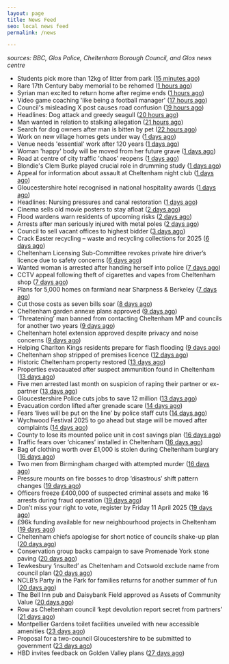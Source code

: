 ```yaml
---
layout: page
title: News Feed
seo: local news feed
permalink: /news

---
```


_sources: BBC, Glos Police, Cheltenham Borough Council, and Glos news centre_

<!-- news_marker starts -->
- Students pick more than 12kg of litter from park ([15 minutes ago](https://www.bbc.com/news/articles/crkx43mze2zo))
- Rare 17th Century baby memorial to be rehomed ([1 hours ago](https://www.bbc.com/news/articles/crrzz7v1gk0o))
- Syrian man excited to return home after regime ends ([1 hours ago](https://www.bbc.com/news/articles/cwyngj813dqo))
- Video game coaching 'like being a football manager' ([17 hours ago](https://www.bbc.com/news/articles/cn5x2pkl93do))
- Council's misleading X post causes road confusion ([19 hours ago](https://www.bbc.com/news/articles/c5y55xxdgw9o))
- Headlines: Dog attack and greedy seagull ([20 hours ago](https://www.bbc.com/news/articles/crkxxelg687o))
- Man wanted in relation to stalking allegation ([21 hours ago](https://gloucesternewscentre.co.uk/man-wanted-in-relation-to-stalking-allegation/))
- Search for dog owners after man is bitten by pet ([22 hours ago](https://www.bbc.com/news/articles/c8077vj8dd9o))
- Work on new village homes gets under way ([1 days ago](https://www.bbc.com/news/articles/c0jzg6d97yqo))
- Venue needs 'essential' work after 120 years ([1 days ago](https://www.bbc.com/news/articles/cnv5z83vjvjo))
- Woman 'happy' body will be moved from her future grave ([1 days ago](https://www.bbc.com/news/articles/cqj4dxwl2j1o))
- Road at centre of city traffic 'chaos' reopens ([1 days ago](https://www.bbc.com/news/articles/cvgn135259jo))
- Blondie's Clem Burke played crucial role in drumming study ([1 days ago](https://www.bbc.com/news/videos/cm2eygx1jpyo))
- Appeal for information about assault at Cheltenham night club ([1 days ago](https://gloucesternewscentre.co.uk/appeal-for-information-about-assault-at-cheltenham-night-club/))
- Gloucestershire hotel recognised in national hospitality awards ([1 days ago](https://gloucesternewscentre.co.uk/gloucestershire-hotel-recognised-in-national-hospitality-awards/))
- Headlines: Nursing pressures and canal restoration ([1 days ago](https://www.bbc.com/news/articles/cvgpd0pz6dno))
- Cinema sells old movie posters to stay afloat ([2 days ago](https://www.bbc.com/news/articles/c1merg7mdjdo))
- Flood wardens warn residents of upcoming risks ([2 days ago](https://www.bbc.com/news/articles/ce3v175vnzpo))
- Arrests after man seriously injured with metal poles ([2 days ago](https://www.bbc.com/news/articles/c8ep7l8xr8do))
- Council to sell vacant offices to highest bidder ([3 days ago](https://www.bbc.com/news/articles/c0kxvgmx3d2o))
- Crack Easter recycling – waste and recycling collections for 2025 ([6 days ago](https://www.cheltenham.gov.uk/news/article/3002/crack_easter_recycling_%E2%80%93_waste_and_recycling_collections_for_2025))
- Cheltenham Licensing Sub-Committee revokes private hire driver’s licence due to safety concerns ([6 days ago](https://www.cheltenham.gov.uk/news/article/3001/cheltenham_licensing_sub-committee_revokes_private_hire_drivers_licence_due_to_safety_concerns))
- Wanted woman is arrested after handing herself into police ([7 days ago](https://gloucesternewscentre.co.uk/wanted-woman-is-arrested-after-handing-herself-into-police/))
- CCTV appeal following theft of cigarettes and vapes from Cheltenham shop ([7 days ago](https://gloucesternewscentre.co.uk/cctv-appeal-following-theft-of-cigarettes-and-vapes-from-cheltenham-shop/))
- Plans for 5,000 homes on farmland near Sharpness & Berkeley ([7 days ago](https://www.bbc.co.uk/sounds/play/p0l1v3k3))
- Cut those costs as seven bills soar ([8 days ago](https://www.bbc.co.uk/sounds/play/p0l1mstk))
- Cheltenham garden annexe plans approved ([9 days ago](https://gloucesternewscentre.co.uk/cheltenham-garden-annexe-plans-approved/))
- ‘Threatening’ man banned from contacting Cheltenham MP and councils for another two years ([9 days ago](https://gloucesternewscentre.co.uk/threatening-man-banned-from-contacting-cheltenham-mp-and-councils-for-another-two-years/))
- Cheltenham hotel extension approved despite privacy and noise concerns ([9 days ago](https://gloucesternewscentre.co.uk/cheltenham-hotel-extension-approved-despite-privacy-and-noise-concerns/))
- Helping Charlton Kings residents prepare for flash flooding ([9 days ago](https://www.cheltenham.gov.uk/news/article/3000/helping_charlton_kings_residents_prepare_for_flash_flooding))
- Cheltenham shop stripped of premises licence ([12 days ago](https://gloucesternewscentre.co.uk/cheltenham-shop-stripped-of-premises-licence/))
- Historic Cheltenham property restored ([13 days ago](https://gloucesternewscentre.co.uk/historic-cheltenham-property-restored/))
- Properties evacauated after suspect ammunition found in Cheltenham ([13 days ago](https://gloucesternewscentre.co.uk/propeties-evacauated-after-suspect-ammuintion-found-in-cheltenham/))
- Five men arrested last month on suspicion of raping their partner or ex-partner ([13 days ago](https://gloucesternewscentre.co.uk/five-men-arrested-last-month-on-suspicion-of-raping-their-partner-or-ex-partner/))
- Gloucestershire Police cuts jobs to save 12 million ([13 days ago](https://www.bbc.co.uk/sounds/play/p0l0mzhx))
- Evacuation cordon lifted after grenade scare ([14 days ago](https://gloucesternewscentre.co.uk/evacuation-cordon-lifted-after-grenade-scare/))
- Fears ‘lives will be put on the line’ by police staff cuts ([14 days ago](https://gloucesternewscentre.co.uk/fears-lives-will-be-put-on-the-line-by-police-staff-cuts/))
- Wychwood Festival 2025 to go ahead but stage will be moved after complaints ([14 days ago](https://gloucesternewscentre.co.uk/wychwood-festival-2025-to-go-ahead-but-stage-will-be-moved-after-complaints/))
- County to lose its mounted police unit in cost savings plan ([16 days ago](https://gloucesternewscentre.co.uk/county-to-lose-its-mounted-police-unit-in-cost-savings-plan/))
- Traffic fears over ‘chicanes’ installed in Cheltenham ([16 days ago](https://gloucesternewscentre.co.uk/traffic-fears-over-chicanes-installed-in-cheltenham/))
- Bag of clothing worth over £1,000 is stolen during Cheltenham burglary ([16 days ago](https://gloucesternewscentre.co.uk/bag-of-clothing-worth-over-1000-is-stolen-during-cheltenham-burglary/))
- Two men from Birmingham charged with attempted murder ([16 days ago](https://gloucesternewscentre.co.uk/two-men-from-birmingham-charged-with-attempted-murder/))
- Pressure mounts on fire bosses to drop ‘disastrous’ shift pattern changes ([19 days ago](https://gloucesternewscentre.co.uk/pressure-mounts-on-fire-bosses-to-drop-disastrous-shift-pattern-changes/))
- Officers freeze £400,000 of suspected criminal assets and make 16 arrests during fraud operation ([19 days ago](https://gloucesternewscentre.co.uk/officers-freeze-400000-of-suspected-criminal-assets-and-make-16-arrests-during-fraud-operation/))
- Don’t miss your right to vote, register by Friday 11 April 2025 ([19 days ago](https://www.cheltenham.gov.uk/news/article/2999/dont_miss_your_right_to_vote_register_by_friday_11_april_2025))
- £96k funding available for new neighbourhood projects in Cheltenham ([19 days ago](https://www.cheltenham.gov.uk/news/article/2998/96k_funding_available_for_new_neighbourhood_projects_in_cheltenham))
- Cheltenham chiefs apologise for short notice of councils shake-up plan ([20 days ago](https://gloucesternewscentre.co.uk/cheltenham-chiefs-apologise-for-short-notice-of-councils-shake-up-plan/))
- Conservation group backs campaign to save Promenade York stone paving ([20 days ago](https://gloucesternewscentre.co.uk/conservation-group-backs-campaign-to-save-promenade-york-stone-paving/))
- Tewkesbury ‘insulted’ as Cheltenham and Cotswold exclude name from council plan ([20 days ago](https://gloucesternewscentre.co.uk/tewkesbury-insulted-as-cheltenham-and-cotswold-exclude-name-from-council-plan/))
- NCLB’s Party in the Park for families returns for another summer of fun ([20 days ago](https://www.cheltenham.gov.uk/news/article/2997/nclbs_party_in_the_park_for_families_returns_for_another_summer_of_fun))
- The Bell Inn pub and Daisybank Field approved as Assets of Community Value ([20 days ago](https://www.cheltenham.gov.uk/news/article/2996/the_bell_inn_pub_and_daisybank_field_approved_as_assets_of_community_value))
- Row as Cheltenham council ‘kept devolution report secret from partners’ ([21 days ago](https://gloucesternewscentre.co.uk/row-as-cheltenham-council-kept-devolution-report-secret-from-partners/))
- Montpellier Gardens toilet facilities unveiled with new accessible amenities ([23 days ago](https://www.cheltenham.gov.uk/news/article/2995/montpellier_gardens_toilet_facilities_unveiled_with_new_accessible_amenities))
- Proposal for a two-council Gloucestershire to be submitted to government ([23 days ago](https://www.cheltenham.gov.uk/news/article/2994/proposal_for_a_two-council_gloucestershire_to_be_submitted_to_government))
- HBD invites feedback on Golden Valley plans ([27 days ago](https://www.cheltenham.gov.uk/news/article/2993/hbd_invites_feedback_on_golden_valley_plans))

<!-- news_marker ends -->
